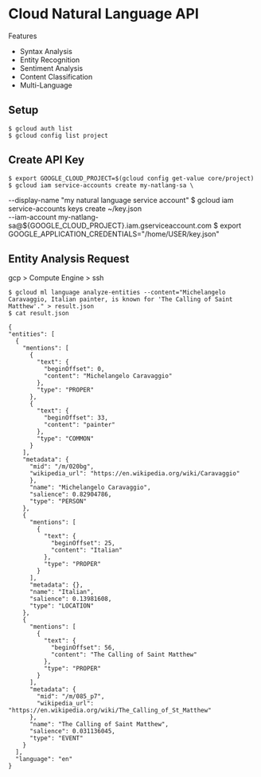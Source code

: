 # Cloud Natural Language API

Features

* Syntax Analysis
* Entity Recognition
* Sentiment Analysis
* Content Classification
* Multi-Language

## Setup

    $ gcloud auth list
    $ gcloud config list project
    
## Create API Key

    $ export GOOGLE_CLOUD_PROJECT=$(gcloud config get-value core/project)
    $ gcloud iam service-accounts create my-natlang-sa \
  --display-name "my natural language service account"
    $ gcloud iam service-accounts keys create ~/key.json \
  --iam-account my-natlang-sa@${GOOGLE_CLOUD_PROJECT}.iam.gserviceaccount.com
    $ export GOOGLE_APPLICATION_CREDENTIALS="/home/USER/key.json"
    
## Entity Analysis Request

gcp > Compute Engine > ssh

    $ gcloud ml language analyze-entities --content="Michelangelo Caravaggio, Italian painter, is known for 'The Calling of Saint Matthew'." > result.json
    $ cat result.json
    
    {
    "entities": [
      {
        "mentions": [
          {
            "text": {
              "beginOffset": 0,
              "content": "Michelangelo Caravaggio"
            },
            "type": "PROPER"
          },
          {
            "text": {
              "beginOffset": 33,
              "content": "painter"
            },
            "type": "COMMON"
          }
        ],
        "metadata": {
          "mid": "/m/020bg",
          "wikipedia_url": "https://en.wikipedia.org/wiki/Caravaggio"
          },
          "name": "Michelangelo Caravaggio",
          "salience": 0.82904786,
          "type": "PERSON"
        },
        {
          "mentions": [
            {
              "text": {
                "beginOffset": 25,
                "content": "Italian"
              },
              "type": "PROPER"
            }
          ],
          "metadata": {},
          "name": "Italian",
          "salience": 0.13981608,
          "type": "LOCATION"
        },
        {
          "mentions": [
            {
              "text": {
                "beginOffset": 56,
                "content": "The Calling of Saint Matthew"
              },
              "type": "PROPER"
            }
          ],
          "metadata": {
            "mid": "/m/085_p7",
            "wikipedia_url": "https://en.wikipedia.org/wiki/The_Calling_of_St_Matthew"
          },
          "name": "The Calling of Saint Matthew",
          "salience": 0.031136045,
          "type": "EVENT"
        }
      ],
      "language": "en"
    }
